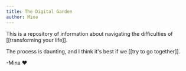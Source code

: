 ```yaml
---
title: The Digital Garden
author: Mina
---
```

This is a repository of information about navigating the difficulties of [[transforming your life]]. 

The process is daunting, and I think it's best if we [[try to go together]].


-Mina ♥